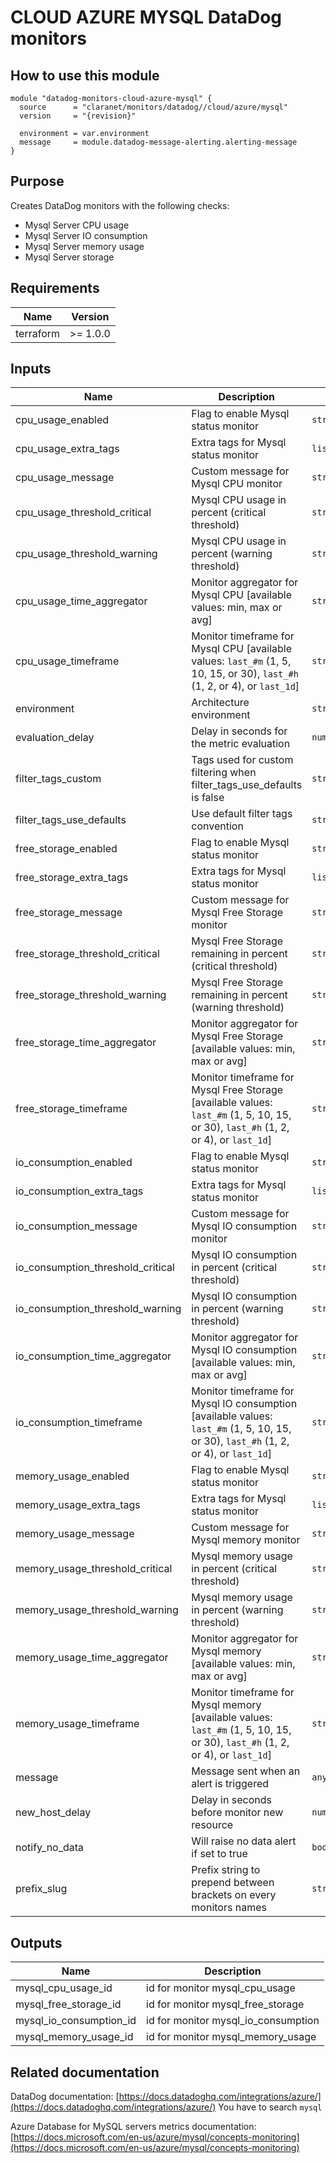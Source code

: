 # CLOUD AZURE MYSQL DataDog monitors

## How to use this module

```hcl
module "datadog-monitors-cloud-azure-mysql" {
  source      = "claranet/monitors/datadog//cloud/azure/mysql"
  version     = "{revision}"

  environment = var.environment
  message     = module.datadog-message-alerting.alerting-message
}

```

## Purpose

Creates DataDog monitors with the following checks:

- Mysql Server CPU usage
- Mysql Server IO consumption
- Mysql Server memory usage
- Mysql Server storage

## Requirements

| Name      | Version  |
| --------- | -------- |
| terraform | >= 1.0.0 |

## Inputs

| Name                              | Description                                                                                                                          | Type           | Default      | Required |
| --------------------------------- | ------------------------------------------------------------------------------------------------------------------------------------ | -------------- | ------------ | :------: |
| cpu_usage_enabled                 | Flag to enable Mysql status monitor                                                                                                  | `string`       | `"true"`     |    no    |
| cpu_usage_extra_tags              | Extra tags for Mysql status monitor                                                                                                  | `list(string)` | `[]`         |    no    |
| cpu_usage_message                 | Custom message for Mysql CPU monitor                                                                                                 | `string`       | `""`         |    no    |
| cpu_usage_threshold_critical      | Mysql CPU usage in percent (critical threshold)                                                                                      | `string`       | `"90"`       |    no    |
| cpu_usage_threshold_warning       | Mysql CPU usage in percent (warning threshold)                                                                                       | `string`       | `"80"`       |    no    |
| cpu_usage_time_aggregator         | Monitor aggregator for Mysql CPU [available values: min, max or avg]                                                                 | `string`       | `"min"`      |    no    |
| cpu_usage_timeframe               | Monitor timeframe for Mysql CPU [available values: `last_#m` (1, 5, 10, 15, or 30), `last_#h` (1, 2, or 4), or `last_1d`]            | `string`       | `"last_15m"` |    no    |
| environment                       | Architecture environment                                                                                                             | `string`       | n/a          |   yes    |
| evaluation_delay                  | Delay in seconds for the metric evaluation                                                                                           | `number`       | `900`        |    no    |
| filter_tags_custom                | Tags used for custom filtering when filter_tags_use_defaults is false                                                                | `string`       | `"*"`        |    no    |
| filter_tags_use_defaults          | Use default filter tags convention                                                                                                   | `string`       | `"true"`     |    no    |
| free_storage_enabled              | Flag to enable Mysql status monitor                                                                                                  | `string`       | `"true"`     |    no    |
| free_storage_extra_tags           | Extra tags for Mysql status monitor                                                                                                  | `list(string)` | `[]`         |    no    |
| free_storage_message              | Custom message for Mysql Free Storage monitor                                                                                        | `string`       | `""`         |    no    |
| free_storage_threshold_critical   | Mysql Free Storage remaining in percent (critical threshold)                                                                         | `string`       | `"10"`       |    no    |
| free_storage_threshold_warning    | Mysql Free Storage remaining in percent (warning threshold)                                                                          | `string`       | `"20"`       |    no    |
| free_storage_time_aggregator      | Monitor aggregator for Mysql Free Storage [available values: min, max or avg]                                                        | `string`       | `"min"`      |    no    |
| free_storage_timeframe            | Monitor timeframe for Mysql Free Storage [available values: `last_#m` (1, 5, 10, 15, or 30), `last_#h` (1, 2, or 4), or `last_1d`]   | `string`       | `"last_15m"` |    no    |
| io_consumption_enabled            | Flag to enable Mysql status monitor                                                                                                  | `string`       | `"true"`     |    no    |
| io_consumption_extra_tags         | Extra tags for Mysql status monitor                                                                                                  | `list(string)` | `[]`         |    no    |
| io_consumption_message            | Custom message for Mysql IO consumption monitor                                                                                      | `string`       | `""`         |    no    |
| io_consumption_threshold_critical | Mysql IO consumption in percent (critical threshold)                                                                                 | `string`       | `"90"`       |    no    |
| io_consumption_threshold_warning  | Mysql IO consumption in percent (warning threshold)                                                                                  | `string`       | `"80"`       |    no    |
| io_consumption_time_aggregator    | Monitor aggregator for Mysql IO consumption [available values: min, max or avg]                                                      | `string`       | `"min"`      |    no    |
| io_consumption_timeframe          | Monitor timeframe for Mysql IO consumption [available values: `last_#m` (1, 5, 10, 15, or 30), `last_#h` (1, 2, or 4), or `last_1d`] | `string`       | `"last_15m"` |    no    |
| memory_usage_enabled              | Flag to enable Mysql status monitor                                                                                                  | `string`       | `"true"`     |    no    |
| memory_usage_extra_tags           | Extra tags for Mysql status monitor                                                                                                  | `list(string)` | `[]`         |    no    |
| memory_usage_message              | Custom message for Mysql memory monitor                                                                                              | `string`       | `""`         |    no    |
| memory_usage_threshold_critical   | Mysql memory usage in percent (critical threshold)                                                                                   | `string`       | `"90"`       |    no    |
| memory_usage_threshold_warning    | Mysql memory usage in percent (warning threshold)                                                                                    | `string`       | `"80"`       |    no    |
| memory_usage_time_aggregator      | Monitor aggregator for Mysql memory [available values: min, max or avg]                                                              | `string`       | `"min"`      |    no    |
| memory_usage_timeframe            | Monitor timeframe for Mysql memory [available values: `last_#m` (1, 5, 10, 15, or 30), `last_#h` (1, 2, or 4), or `last_1d`]         | `string`       | `"last_15m"` |    no    |
| message                           | Message sent when an alert is triggered                                                                                              | `any`          | n/a          |   yes    |
| new_host_delay                    | Delay in seconds before monitor new resource                                                                                         | `number`       | `300`        |    no    |
| notify_no_data                    | Will raise no data alert if set to true                                                                                              | `bool`         | `true`       |    no    |
| prefix_slug                       | Prefix string to prepend between brackets on every monitors names                                                                    | `string`       | `""`         |    no    |

## Outputs

| Name                    | Description                         |
| ----------------------- | ----------------------------------- |
| mysql_cpu_usage_id      | id for monitor mysql_cpu_usage      |
| mysql_free_storage_id   | id for monitor mysql_free_storage   |
| mysql_io_consumption_id | id for monitor mysql_io_consumption |
| mysql_memory_usage_id   | id for monitor mysql_memory_usage   |

## Related documentation

DataDog documentation: [https://docs.datadoghq.com/integrations/azure/](https://docs.datadoghq.com/integrations/azure/)
You have to search `mysql`

Azure Database for MySQL servers metrics documentation: [https://docs.microsoft.com/en-us/azure/mysql/concepts-monitoring](https://docs.microsoft.com/en-us/azure/mysql/concepts-monitoring)
